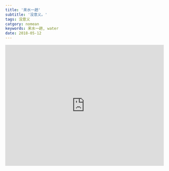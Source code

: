 ```yaml
---
title: '来水一趟'
subtitle: '没意义。'
tags: 没意义
catgory: nomean
keywords: 来水一趟, water
date: 2018-05-12
---
```


<iframe type="text/html" width="100%" height="385" src="https://gitee.com/srsyrzz/repository/blob/master/blogfile/nomean/20180512_215525_edited.mp4" frameborder="0"></iframe>
